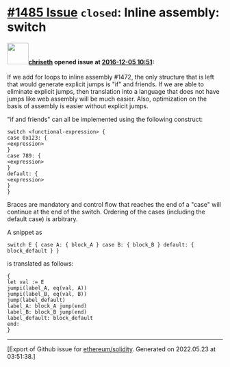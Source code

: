 # [\#1485 Issue](https://github.com/ethereum/solidity/issues/1485) `closed`: Inline assembly: switch

#### <img src="https://avatars.githubusercontent.com/u/9073706?v=4" width="50">[chriseth](https://github.com/chriseth) opened issue at [2016-12-05 10:51](https://github.com/ethereum/solidity/issues/1485):

If we add for loops to inline assembly #1472, the only structure that is left that would generate explicit jumps is "if" and friends. If we are able to eliminate explicit jumps, then translation into a language that does not have jumps like web assembly will be much easier. Also, optimization on the basis of assembly is easier without explicit jumps.

"if and friends" can all be implemented using the following construct:

```
switch <functional-expression> {
case 0x123: {
<expression>
}
case 789: {
<expression>
}
default: {
<expression>
}
}
```
Braces are mandatory and control flow that reaches the end of a "case" will continue at the end of the switch. Ordering of the cases (including the default case) is arbitrary.

A snippet as
```
switch E { case A: { block_A } case B: { block_B } default: { block_default } }
```
is translated as follows:
```
{
let val := E
jumpi(label_A, eq(val, A))
jumpi(label_B, eq(val, B))
jump(label_default)
label_A: block_A jump(end)
label_B: block_B jump(end)
label_default: block_default
end:
}
```




-------------------------------------------------------------------------------



[Export of Github issue for [ethereum/solidity](https://github.com/ethereum/solidity). Generated on 2022.05.23 at 03:51:38.]

